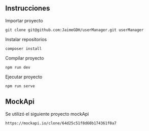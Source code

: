 ## Instrucciones

Importar proyecto
```
git clone git@github.com:JaimeGDH/userManager.git userManager
```

Instalar repositorios
```
composer install
```

Compilar proyecto
```
npm run dev
```

Ejecutar proyecto
```
npm run serve
```

## MockApi

Se utilizó el siguiente proyecto mockApi
```
https://mockapi.io/clone/64d25c51f8d60b174361f0a7
```

